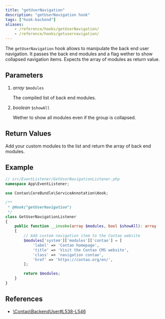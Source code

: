 ```yaml
---
title: "getUserNavigation"
description: "getUserNavigation hook"
tags: ["hook-backend"]
aliases:
    - /reference/hooks/getUserNavigation/
    - /reference/hooks/getusernavigation/
---
```



The `getUserNavigation` hook allows to manipulate the back end user navigation.
It passes the back end modules and a flag wether to show collapsed navigation
items. Expects the array of modules as return value.


## Parameters

1. *array* `$modules`

    The compiled list of back end modules.

2. *boolean* `$showAll`

    Wether to show all modules even if the group is collapsed.


## Return Values

Add your custom modules to the list and return the array of back end modules.


## Example

```php
// src/EventListener/GetUserNavigationListener.php
namespace App\EventListener;

use Contao\CoreBundle\ServiceAnnotation\Hook;

/**
 * @Hook("getUserNavigation")
 */
class GetUserNavigationListener
{
    public function __invoke(array $modules, bool $showAll): array
    {
        // Add custom navigation item to the Contao website
        $modules['system']['modules']['contao'] = [
            'label' => 'Contao homepage',
            'title' => 'Visit the Contao CMS website',
            'class' => 'navigation contao',
            'href' => 'https://contao.org/en/',
        ];

        return $modules;
    }
}
```


## References

* [\Contao\BackendUser#L538-L546](https://github.com/contao/contao/blob/4.7.6/core-bundle/src/Resources/contao/classes/BackendUser.php#L538-L546)
